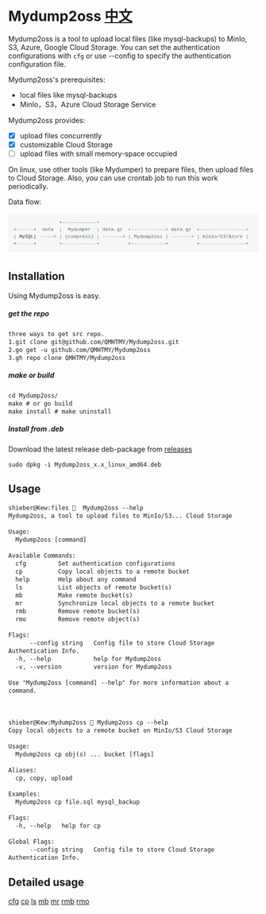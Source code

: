 ﻿# Mydump2oss [中文](README4github.md)

Mydump2oss is a tool to upload local files (like mysql-backups) to MinIo, S3, Azure, Google Cloud Storage. You can set the authentication configurations with `cfg` or use --config to specify the authentication configuration file.

Mydump2oss's prerequisites:

* local files like mysql-backups
* MinIo，S3，Azure Cloud Storage Service

Mydump2oss provides:

- [x] upload files concurrently
- [x] customizable Cloud Storage
- [ ] upload files with small memory-space occupied 

On linux, use other tools (like Mydumper) to prepare files, then upload files to Cloud Storage. Also, you can use crontab job to run this work periodically.

Data flow:

<!--                     +------------+                                            
     +------+  data  |  Mydumper  | data.gz  +------------+ data.gz  +----------------+   
     | MySQL| ---- -> | (compress) | ------ -> | Mydump2oss | ------ -> | minio/S3/Azure |   
     +------+        +------------+          +------------+          +----------------+
-->

![flow](README.png)

## Installation
Using Mydump2oss is easy.

##### get the repo

    three ways to get src repo.
    1.git clone git@github.com/QMHTMY/Mydump2oss.git
    2.go get -u github.com/QMHTMY/Mydump2oss
    3.gh repo clone QMHTMY/Mydump2oss

##### make or build

    cd Mydump2oss/ 
    make # or go build
    make install # make uninstall

##### Install from .deb

Download the latest release deb-package from [releases](https://github.com/QMHTMY/Mydump2oss/releases) 

    sudo dpkg -i Mydump2oss_x.x_linux_amd64.deb

## Usage
    
    shieber@Kew:files 🐁  Mydump2oss --help
    Mydump2oss, a tool to upload files to MinIo/S3... Cloud Storage

    Usage:
      Mydump2oss [command]

    Available Commands:
      cfg         Set authentication configurations
      cp          Copy local objects to a remote bucket
      help        Help about any command
      ls          List objects of remote bucket(s)
      mb          Make remote bucket(s)
      mr          Synchronize local objects to a remote bucket
      rmb         Remove remote bucket(s)
      rmo         Remove remote object(s)

    Flags:
          --config string   Config file to store Cloud Storage Authentication Info.
      -h, --help            help for Mydump2oss
      -v, --version         version for Mydump2oss

    Use "Mydump2oss [command] --help" for more information about a command.



    shieber@Kew:Mydump2oss 🐁 Mydump2oss cp --help
    Copy local objects to a remote bucket on MinIo/S3 Cloud Storage

    Usage:
      Mydump2oss cp obj(s) ... bucket [flags]

    Aliases:
      cp, copy, upload

    Examples:
      Mydump2oss cp file.sql mysql_backup

    Flags:
      -h, --help   help for cp

    Global Flags:
          --config string   Config file to store Cloud Storage Authentication Info.


## Detailed usage
[cfg](docs/cfg.md)
[cp](docs/cp.md)
[ls](docs/ls.md)
[mb](docs/mb.md)
[mr](docs/mr.md)
[rmb](docs/rmb.md)
[rmo](docs/rmo.md)
